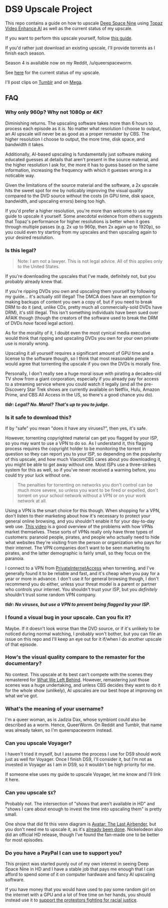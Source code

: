 # DS9 Upscale Project

This repo contains a guide on how to upscale [Deep Space Nine][] using
[Topaz Video Enhance AI][] as well as the current status of my upscale.

[Deep Space Nine]: https://en.wikipedia.org/wiki/Star_Trek:_Deep_Space_Nine
[Topaz Video Enhance AI]: https://topazlabs.com/video-enhance-ai/

If you want to perform this upscale yourself, follow [this guide][guide].

[guide]: https://github.com/QueerWorm/ds9-upscale/blob/master/guide.md

If you'd rather just download an existing upscale, I'll provide torrents as
I finish each season.

Season 4 is available now on my Reddit, /u/queerspaceworm.

See [here][status] for the current status of my upscale.

[status]: https://github.com/QueerWorm/ds9-upscale/blob/master/status.md

I'll post clips on [Tumblr][] and on [Mega][].

[Tumblr]: https://queerspaceworm.tumblr.com
[Mega]: https://mega.nz/folder/LeQCQQpK#pBfKzl3TewJxWkjBng3jSw

## FAQ

### Why only 960p? Why not 1080p or 4K?

Diminishing returns. The upscaling software takes more than 6 hours to process
each episode as it is. No matter what resolution I choose to output, an AI
upscale will never be as good as a proper remaster by CBS. The higher resolution
I choose to output, the more time, disk space, and bandwidth it takes.

Additionally, AI-based upscaling is fundamentally just software making
educated guesses at details that aren't present in the source material, and the
higher resolution I ask for, the more it has to guess based on the same
information, increasing the frequency with which it guesses wrong in a noticable
way.

Given the limitations of the source material and the software, a 2x upscale hits
the sweet spot for me by noticably improving the visual quality compared to the
DVD source without the costs (in GPU time, disk space, bandwidth, and upscaling
errors) being too high.

If you'd prefer a higher resolution, you're more than welcome to use my guide to
upscale it yourself. Some anecdotal evidence from others suggests that Topaz's
performance for higher resolutions is better when it goes through multiple
passes (e.g. 2x up to 960p, then 2x again up to 1920p), so you could even try
starting from my upscales and then upscaling again to your desired resolution.

### Is this legal?

> Note: I am not a lawyer. This is not legal advice. All of this applies only
> to the United States.

If you're downloading the upscales that I've made, definitely not, but you
probably already knew that.

If you're ripping DVDs you own and upscaling them yourself by following my
guide... it's actually *still* illegal! The DMCA does have an exemption for
making backups of content you own a copy of, but if you need to break DRM to do
it (and, unlike CDs, pretty much all commercially-sold DVDs have DRM), it's
still illegal. This isn't something individuals have been sued over AFAIK though
(though the creators of the software used to break the DRM of DVDs *have* faced
legal action).

As for the morality of it, I doubt even the most cynical media executive would
think that ripping and upscaling DVDs you own for your own private use is
morally wrong.

Upscaling it all yourself requires a significant amount of GPU time and a
license to the software though, so I think that most reasonable people would
agree that torrenting the upscale if you own the DVDs is morally fine.

Personally, I don't really see a huge moral issue with pirating a decades-old
TV show from a giant corporation, especially if you already pay for access to a
streaming service where you could watch it legally (and all the pre-Discovery
Star Trek shows are currently available on Netflix, Hulu, Amazon Prime, and
CBS All Access in the US, so there's a good chance you do).

***tldr: Legal? No. Moral? That's up to you to judge.***

### Is it safe to download this?

If by "safe" you mean "does it have any viruses?", then yes, it's safe.

However, torrenting copyrighted material can get you flagged by your ISP, so you
may want to use a VPN to do so. As I understand it, this flagging process
requires the copyright holder to be monitoring the torrent in question so they
can report you to your ISP, so depending on the popularity of this upscale, and
how much ViacomCBS cares about you downloading it, you might be able to get away
without one. Most ISPs use a three-strikes system for this as well, so if you've
never received a warning before, you could try your luck without one.

> The penalties for torrenting on networks you don't control can be much more
> severe, so unless you want to be fired or expelled, don't torrent on your
> school network without a VPN or on your work network at all.

Using a VPN is the smart choice for this though. When shopping for a VPN, don't
listen to their marketing about how it's necessary to protect your general
online browsing, and you shouldn't enable it for your day-to-day web use.
[This video][video] is a good overview of the problems with how VPNs market
themselves. These sorts of VPNs really only have three types of customers:
paranoid people, pirates, and people who actually need to hide what websites
they're visiting from the person or organization who pays for their internet.
The VPN companies don't want to be seen marketing to pirates, and the latter
demographic is fairly small, so they focus on the paranoia.

[video]: https://www.youtube.com/watch?v=WVDQEoe6ZWY

I connect to a VPN from [PrivateInternetAccess][] when torrenting, and I've
generally found it to be reliable and fast, and it's cheap when you pay for a
year or more in advance. I don't use it for general browsing though, I don't
recommend you do either, unless your threat model is a parent or partner who
controls your internet. You shouldn't trust your ISP, but you *definitely*
shouldn't trust some random VPN company.

[PrivateInternetAccess]: https://www.privateinternetaccess.com/

***tldr: No viruses, but use a VPN to prevent being flagged by your ISP.***

### I found a visual bug in your upscale. Can you fix it?

Maybe. If it doesn't look worse than the DVD source, or if it's unlikely to be
noticed during normal watching, I probably won't bother, but you can file an
issue on this repo and I'll keep an eye out for it if/when I do another upscale
of that episode.

### How's the visual quality compare to the remaster for the documentary?

No contest. This upscale at its best can't compete with the scenes they
remastered for [What We Left Behind][doc]. However, remastering just those
scenes was a huge undertaking, and unless CBS decides they want to do it for the
whole show (unlikely), AI upscales are our best hope at improving on what we've
got.

[doc]: https://en.wikipedia.org/Star_Trek:_Deep_Space_Nine#Documentary_What_We_Left_Behind

### What's the meaning of your username?

I'm a queer woman, as is Jadzia Dax, whose symbiont could also be described as
a worm. Hence, QueerWorm. On Reddit and Tumblr, that name was already taken, so
I'm queerspaceworm instead.

### Can you upscale Voyager?

I haven't tried it myself, but I assume the process I use for DS9 should work
just as well for Voyager. Once I finish DS9, I'll consider it, but I'm not as
invested in Voyager as I am in DS9, so it wouldn't be high priority for me.

If someone else uses my guide to upscale Voyager, let me know and I'll link it
here.

### Can you upscale `$X`?

Probably not. The intersection of "shows that aren't available in HD" and
"shows I care about enough to invest the time into upscaling them" is pretty
small.

One show that did fit this venn diagram is [Avatar: The Last Airbender][], but
you don't need me to upscale it, as it's [already been done][]. Nickelodeon also
did an official HD release, though I've found the fan-made one to be better for
most episodes.

[Avatar: The Last Airbender]: https://en.wikipedia.org/Avatar:_The_Last_Airbender
[already been done]: https://www.reddit.com/r/RemasteringATLA/comments/5hr9w2/atla_remastered_in_1080p/

### Do you have a PayPal I can use to support you?

This project was started purely out of my own interest in seeing Deep Space Nine
in HD and I have a stable job that pays me enough that I can afford to spend
some of it on computer hardware and fancy AI upscaling software.

If you have money that you would have used to pay some random girl on the
internet with a GPU and a lot of free time on her hands, you should instead use
it to [support the protestors fighting for racial justice][donate].

[donate]: https://bailfunds.github.io/
